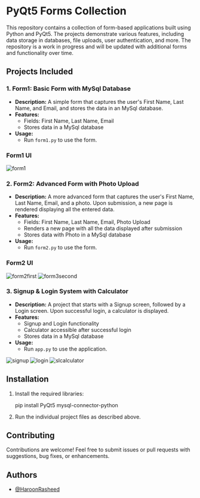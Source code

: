 # PyQt5 Forms Collection

This repository contains a collection of form-based applications built using Python and PyQt5. The projects demonstrate various features, including data storage in databases, file uploads, user authentication, and more. The repository is a work in progress and will be updated with additional forms and functionality over time.

## Projects Included

### 1. Form1: Basic Form with MySql Database

- **Description:** A simple form that captures the user's First Name, Last Name, and Email, and stores the data in an MySql database.
- **Features:**
  - Fields: First Name, Last Name, Email
  - Stores data in a MySql database
- **Usage:**
  - Run `form1.py` to use the form.
 
### Form1 UI
![form1](https://github.com/user-attachments/assets/3de702b6-c17e-426d-a13e-f59628a12168)


### 2. Form2: Advanced Form with Photo Upload

- **Description:** A more advanced form that captures the user's First Name, Last Name, Email, and a photo. Upon submission, a new page is rendered displaying all the entered data.
- **Features:**
  - Fields: First Name, Last Name, Email, Photo Upload
  - Renders a new page with all the data displayed after submission
  - Stores data with Photo in a MySql database
- **Usage:**
  - Run `form2.py` to use the form.

### Form2 UI
![form2first](https://github.com/user-attachments/assets/107bdcef-c22a-4bb3-8892-6133475eb6f2)
![form3second](https://github.com/user-attachments/assets/7b346923-27a9-43d9-91cc-3f3f8bcb1e77)



### 3. Signup & Login System with Calculator

- **Description:** A project that starts with a Signup screen, followed by a Login screen. Upon successful login, a calculator is displayed.
- **Features:**
  - Signup and Login functionality
  - Calculator accessible after successful login
  - Stores data in a MySql database
- **Usage:**
  - Run `app.py` to use the application.


![signup](https://github.com/user-attachments/assets/0a19fa26-ee6d-41fd-aa6a-254dcc2a4655)
![login](https://github.com/user-attachments/assets/76d6e78e-3f32-4f5b-ad9b-64daa88eb62a)
![slcalculator](https://github.com/user-attachments/assets/59cd1ebf-ac3a-4931-b164-19a3491df89c)



## Installation


1. Install the required libraries:
   
    pip install PyQt5 mysql-connector-python
  

2. Run the individual project files as described above.

## Contributing

Contributions are welcome! Feel free to submit issues or pull requests with suggestions, bug fixes, or enhancements.

## Authors

- [@HaroonRasheed](https://github.com/Haroon1056)




